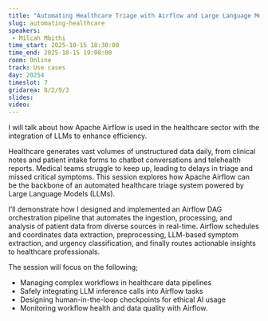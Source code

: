 ```yaml
---
title: "Automating Healthcare Triage with Airflow and Large Language Models"
slug: automating-healthcare
speakers:
 - Milcah Mbithi
time_start: 2025-10-15 18:30:00
time_end: 2025-10-15 19:00:00
room: Online
track: Use cases
day: 20254
timeslot: 7
gridarea: 8/2/9/3
slides:
video: 
---
```


I will talk about how Apache Airflow is used in the healthcare sector with the integration of LLMs to enhance efficiency.

Healthcare generates vast volumes of unstructured data daily, from clinical notes and patient intake forms to chatbot conversations and telehealth reports. Medical teams struggle to keep up, leading to delays in triage and missed critical symptoms. This session explores how Apache Airflow can be the backbone of an automated healthcare triage system powered by Large Language Models (LLMs).

I’ll demonstrate how I designed and implemented an Airflow DAG orchestration pipeline that automates the ingestion, processing, and analysis of patient data from diverse sources in real-time. Airflow schedules and coordinates data extraction, preprocessing, LLM-based symptom extraction, and urgency classification, and finally routes actionable insights to healthcare professionals.

The session will focus on the following;
 - Managing complex workflows in healthcare data pipelines
 - Safely integrating LLM inference calls into Airflow tasks
 - Designing human-in-the-loop checkpoints for ethical AI usage
 - Monitoring workflow health and data quality with Airflow.